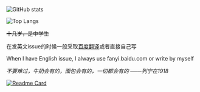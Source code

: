 ![GitHub stats](https://github-readme-stats.vercel.app/api?username=axty666&show_icons=true&include_all_commits=true)

![Top Langs](https://github-readme-stats.vercel.app/api/top-langs/?username=axty666&layout=compact&hide=shell)

~~十几岁，是中学生~~

在发英文issue的时候一般采取[百度翻译](https://fanyi.baidu.com)或者直接自己写

When I have English issue, I always use fanyi.baidu.com or write by myself

*不要难过，牛奶会有的，面包会有的，一切都会有的*        *───列宁在1918*

[![Readme Card](https://github-readme-stats.vercel.app/api/pin/?username=axty666&repo=axtybot&show_owner=true)](https://github.com/axty666/axtybot)
